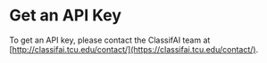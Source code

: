 # Get an API Key

To get an API key, please contact the ClassifAI team at [http://classifai.tcu.edu/contact/](https://classifai.tcu.edu/contact/).